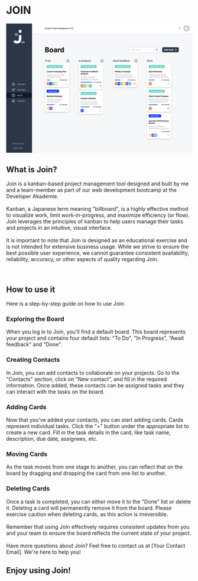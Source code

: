 <h1>JOIN</h1>
<img src="https://github.com/Anni259/JOIN/blob/main/join.png">
<h2>What is Join?</h2>
        <p>
            <span class="join">Join</span> is a kanban-based project management tool designed and built by me and a team-member as part of our web development bootcamp at the Developer Akademie.
            <br>
            <br>
            Kanban, a Japanese term meaning "billboard", is a highly effective method to visualize work, limit work-in-progress, and maximize efficiency (or flow). 
            <span class="join">Join</span> leverages the principles of kanban to help users manage their tasks and projects in an intuitive, visual interface.
            <br>
            <br>
            It is important to note that <span class="join">Join</span> is designed as an educational exercise and is not intended for extensive business usage. 
            While we strive to ensure the best possible user experience, we cannot guarantee consistent availability, reliability, accuracy, or other aspects of quality regarding <span class="join">Join</span>.
        </p>
        <br>
        <h2>How to use it</h2>
        <p>Here is a step-by-step guide on how to use <span class="join">Join</span>:</p>
                <h3>Exploring the Board</h3>
                <p>
                    When you log in to <span class="join">Join</span>, you'll find a default board. 
                    This board represents your project and contains four default lists: 
                    "To Do", "In Progress", “Await feedback” and "Done".
                </p>
                <h3>Creating Contacts</h3>
                <p>
                    In <span class="join">Join</span>, you can add contacts to collaborate on your projects. Go to the "Contacts" section, click on "New contact", 
                    and fill in the required information. Once added, these contacts can be assigned tasks and they can interact with the tasks on the board.
                </p>
                <h3>Adding Cards</h3>
                <p>
                    Now that you've added your contacts, you can start adding cards. Cards represent individual tasks. 
                    Click the "+" button under the appropriate list to create a new card. 
                    Fill in the task details in the card, like task name, description, due date, assignees, etc.
                </p>
                <h3>Moving Cards</h3>
                <p>
                    As the task moves from one stage to another, 
                    you can reflect that on the board by dragging and dropping the card from one list to another.
                </p>
                <h3>Deleting Cards</h3>
                <p>
                    Once a task is completed, you can either move it to the "Done" list or delete it. 
                    Deleting a card will permanently remove it from the board. Please exercise caution when deleting cards, as this action is irreversible.
                    <br>
                    <br>
                    Remember that using <span class="join">Join</span> effectively requires consistent updates from you and your team to ensure the board reflects 
                    the current state of your project.
                    <br>
                    <br>
                    Have more questions about <span class="join">Join</span>? Feel free to contact us at [Your Contact Email]. We're here to help you!
                </p>
        <h2>Enjoy using Join!</h2>
